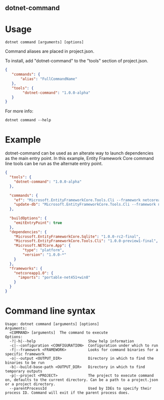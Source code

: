 dotnet-command
--------------

# Usage
```
dotnet command [arguments] [options]
```

Command aliases are placed in project.json.

To install, add "dotnet-command" to the "tools" section of project.json.

```json
{
   "commands": {
       "alias": "FullCommandName"
   },
   "tools": {
        "dotnet-command": "1.0.0-alpha"
   }
}
```

For more info:
```
dotnet command --help
```

# Example

dotnet-command can be used as an alterate way to launch dependencies as the main entry point.
In this example, Entity Framework Core command line tools can be run as the alternate entry point.

```json
{
  "tools": {
    "dotnet-command": "1.0.0-alpha"
  },
  
  "commands": {
    "ef": "Microsoft.EntityFrameworkCore.Tools.Cli --framework netcoreapp1.0",
    "update-db": "Microsoft.EntityFrameworkCore.Tools.Cli --framework netcoreapp1.0 database update --verbose"
  },
  
  "buildOptions": {
    "emitEntryPoint": true
  },
  "dependencies": {
    "Microsoft.EntityFrameworkCore.Sqlite": "1.0.0-rc2-final",
    "Microsoft.EntityFrameworkCore.Tools.Cli": "1.0.0-preview1-final",
    "Microsoft.NETCore.App": {
        "type": "platform",
        "version": "1.0.0-*"
    }
  },
  "frameworks": {
    "netcoreapp1.0": {
      "imports": "portable-net451+win8"
    }
  }
}
```

# Command line syntax
```
Usage: dotnet command [arguments] [options]
Arguments:
  <COMMAND> [arguments]  The command to execute
Options:
  -?|-h|--help                        Show help information
  -c|--configuration <CONFIGURATION>  Configuration under which to run
  -f|--framework <FRAMEWORK>          Looks for command binaries for a specific framework
  -o|--output <OUTPUT_DIR>            Directory in which to find the binaries to be run
  -b|--build-base-path <OUTPUT_DIR>   Directory in which to find temporary outputs
  -p|--project <PROJECT>              The project to execute command on, defaults to the current directory. Can be a path to a project.json or a project directory.
  --parentProcessId                   Used by IDEs to specify their process ID. Command will exit if the parent process does.
```